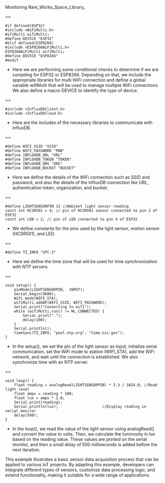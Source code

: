 Monitoring Rare_Works_Space_Library_

== 

    #if defined(ESP32)
    #include <WiFiMulti.h>
    WiFiMulti wifiMulti;
    #define DEVICE "ESP32"
    #elif defined(ESP8266)
    #include <ESP8266WiFiMulti.h>
    ESP8266WiFiMulti wifiMulti;
    #define DEVICE "ESP8266"
    #endif

- Here we are performing some conditional checks to determine if we are compiling for ESP32 or ESP8266. Depending on that,
  we include the appropriate libraries for multi WiFi connection and define a global variable wifiMulti that will be used
  to manage multiple WiFi connections. We also define a macro DEVICE to identify the type of device.

==

    #include <InfluxDbClient.h>
    #include <InfluxDbCloud.h>

- Here are the includes of the necessary libraries to communicate with InfluxDB.

==

    #define WIFI_SSID "SSID"
    #define WIFI_PASSWORD "PWD"
    #define INFLUXDB_URL "URL"
    #define INFLUXDB_TOKEN "TOKEN"
    #define INFLUXDB_ORG "ORG"
    #define INFLUXDB_BUCKET "BUCKET"

- Here we define the details of the WiFi connection such as SSID and password, and also the details of the InfluxDB connection like URL, authentication token, organization, and bucket.

==

    #define LIGHTSENSORPIN 13 //Ambient light sensor reading
    const int HCSR501 = 4; // pin of HCSR501 sensor connected to pin 2 of ESP32
    const int LED = 2; // pin of LED connected to pin 4 of ESP32
    
- We define constants for the pins used by the light sensor, motion sensor (HCSR501), and LED.

==

    #define TZ_INFO "UTC-3"
    
- Here we define the time zone that will be used for time synchronization with NTP servers.

== 

    void setup() {
        pinMode(LIGHTSENSORPIN,  INPUT); 
        Serial.begin(9600);
        WiFi.mode(WIFI_STA);
        wifiMulti.addAP(WIFI_SSID, WIFI_PASSWORD);
        Serial.print("Connecting to wifi");
        while (wifiMulti.run() != WL_CONNECTED) {
            Serial.print(".");
            delay(100);
        }
        Serial.println();
        timeSync(TZ_INFO, "pool.ntp.org", "time.nis.gov");
    }

- In the setup(), we set the pin of the light sensor as input, initialize serial communication, set the WiFi mode to station (WIFI_STA), add the WiFi network, and wait until the connection is established. We also synchronize time with an NTP server.

==

    void loop() {
        float reading = analogRead(LIGHTSENSORPIN) * 3.3 / 1024.0; //Read light level
        float amps = reading * 100;
        float lux = amps * 2.0;
        Serial.print(reading);      
        Serial.println(lux);                    //Display reading in serial monitor
        delay(500);
    }

- In the loop(), we read the value of the light sensor using analogRead() and convert the value to volts. Then, we calculate the luminosity in lux based on the reading value. These values are printed on the serial monitor, and then a small delay of 500 milliseconds is added before the next iteration.

This example illustrates a basic sensor data acquisition process that can be applied to various IoT projects. By adapting this example, developers can integrate different types of sensors, customize data processing logic, and extend functionality, making it suitable for a wide range of applications.





